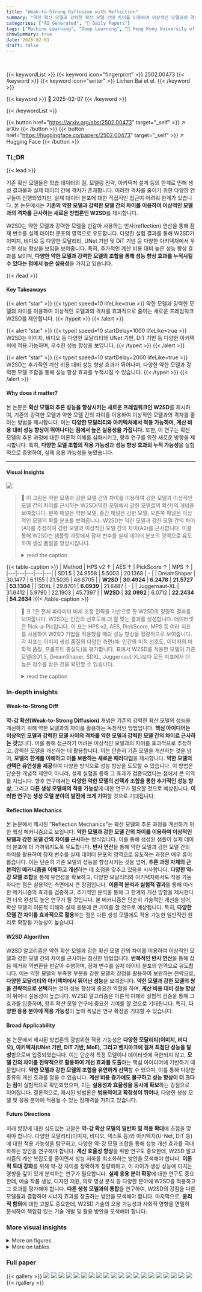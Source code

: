 ```yaml
---
title: "Weak-to-Strong Diffusion with Reflection"
summary: "약한 확산 모델과 강력한 확산 모델 간의 차이를 이용하여 이상적인 모델과의 격차를 줄이는 새로운 프레임워크, W2SD 제시!"
categories: ["AI Generated", "🤗 Daily Papers"]
tags: ["Machine Learning", "Deep Learning", "🏢 Hong Kong University of Science and Technology",]
showSummary: true
date: 2025-02-01
draft: false
---
```


<br>

{{< keywordList >}}
{{< keyword icon="fingerprint" >}} 2502.00473 {{< /keyword >}}
{{< keyword icon="writer" >}} Lichen Bai et el. {{< /keyword >}}
 
{{< keyword >}} 🤗 2025-02-07 {{< /keyword >}}
 
{{< /keywordList >}}

{{< button href="https://arxiv.org/abs/2502.00473" target="_self" >}}
↗ arXiv
{{< /button >}}
{{< button href="https://huggingface.co/papers/2502.00473" target="_self" >}}
↗ Hugging Face
{{< /button >}}




### TL;DR


{{< lead >}}

기존 확산 모델들은 학습 데이터의 질, 모델링 전략, 아키텍처 설계 등의 한계로 인해 생성 결과물과 실제 데이터 간에 격차가 존재합니다. 이러한 격차를 줄이기 위한 다양한 연구들이 진행되었지만, 실제 데이터 분포에 대한 직접적인 접근이 어려워 한계가 있습니다. 본 논문에서는 **기존의 약한 모델과 강력한 모델 간의 차이를 이용하여 이상적인 모델과의 격차를 근사하는 새로운 방법론인 W2SD**를 제시합니다.

W2SD는 약한 모델과 강력한 모델을 번갈아 사용하는 반사(reflection) 연산을 통해 잠재 변수를 실제 데이터 분포의 영역으로 유도합니다. 다양한 실험 결과를 통해 W2SD가 이미지, 비디오 등 다양한 모달리티, UNet 기반 및 DiT 기반 등 다양한 아키텍처에서 우수한 성능 향상을 보임을 보여줍니다. 특히, 추가적인 계산 비용 대비 높은 성능 향상 효과를 보이며, **다양한 약한 모델과 강력한 모델의 조합을 통해 성능 향상 효과를 누적시킬 수 있다는 점에서 높은 실용성**을 가지고 있습니다.

{{< /lead >}}


#### Key Takeaways

{{< alert "star" >}}
{{< typeit speed=10 lifeLike=true >}} 약한 모델과 강력한 모델의 차이를 이용하여 이상적인 모델과의 격차를 효과적으로 줄이는 새로운 프레임워크 W2SD를 제안합니다. {{< /typeit >}}
{{< /alert >}}

{{< alert "star" >}}
{{< typeit speed=10 startDelay=1000 lifeLike=true >}} W2SD는 이미지, 비디오 등 다양한 모달리티와 UNet 기반, DiT 기반 등 다양한 아키텍처에 적용 가능하며, 우수한 성능 향상을 보입니다. {{< /typeit >}}
{{< /alert >}}

{{< alert "star" >}}
{{< typeit speed=10 startDelay=2000 lifeLike=true >}} W2SD는 추가적인 계산 비용 대비 성능 향상 효과가 뛰어나며, 다양한 약한 모델과 강력한 모델 조합을 통해 성능 향상 효과를 누적시킬 수 있습니다. {{< /typeit >}}
{{< /alert >}}

#### Why does it matter?
본 논문은 **확산 모델의 추론 성능을 향상시키는 새로운 프레임워크인 W2SD**를 제시하여, 기존의 강력한 모델과 약한 모델 간의 차이를 이용하여 이상적인 모델과의 격차를 줄이는 방법을 제시합니다. 이는 **다양한 모달리티와 아키텍처에서 적용 가능하며, 계산 비용 대비 성능 향상이 뛰어나다는 점에서 높은 실용성을 가집니다.** 또한, 이 연구는 확산 모델의 추론 과정에 대한 이론적 이해를 심화시키고, 향후 연구를 위한 새로운 방향을 제시합니다.  특히, **다양한 모델 조합의 적용 가능성**과 **성능 향상 효과의 누적 가능성**을 실험적으로 증명하여, 실제 응용 가능성을 높였습니다.

------
#### Visual Insights



![](https://arxiv.org/html/2502.00473/x1.png)

> 🔼 이 그림은 약한 모델과 강한 모델 간의 차이를 이용하여 강한 모델과 이상적인 모델 간의 차이를 근사하는 W2SD(약한 모델에서 강한 모델로의 확산)의 개념을 보여줍니다. 왼쪽 패널은 약한 모델, 중간 패널은 강한 모델, 오른쪽 패널은 이상적인 모델의 확률 분포를 보여줍니다. W2SD는 약한 모델과 강한 모델 간의 차이(A1)를 추정하여 강한 모델과 이상적인 모델 간의 차이(A2)를 근사합니다. 이를 통해 W2SD는 샘플링 과정에서 잠재 변수를 실제 데이터 분포의 영역으로 유도하여 생성 품질을 향상시킵니다.
> <details>
> <summary>read the caption</summary>
> Figure 1: W2SD leverages the gap between weak and strong models to approximate the gap between strong and ideal models.
> </details>





{{< table-caption >}}
| Method | HPS v2 ↑ | AES ↑ | PickScore ↑ | MPS ↑ |
|---|---|---|---|---|
| SD1.5 | 24.9558 | 5.5003 | 20.1368 | - |
| DreamShaper | 30.1477 | 6.1155 | 21.5035 | 46.8705 |
| **W2SD** | **30.4924** | **6.2478** | **21.5727** | **53.1304** |
| SDXL | 29.8701 | **6.0939** | 21.6487 | - |
| Juggernaut-XL | 31.6412 | 5.9790 | 22.1903 | 45.7397 |
| **W2SD** | **32.0992** | 6.0712 | **22.2434** | **54.2634** |{{< /table-caption >}}

> 🔼 표 1은 전체 파라미터 미세 조정 전략을 기반으로 한 W2SD의 정량적 결과를 보여줍니다. W2SD는 인간의 선호도에 더 잘 맞는 결과를 생성합니다. 데이터셋은 Pick-a-Pic입니다.  이 표는 HPS v2, AES, PickScore, MPS 등 여러 지표를 사용하여 W2SD 기법을 적용했을 때의 성능 향상을 정량적으로 보여줍니다. 각 지표는 이미지 생성 품질의 다양한 측면(예: 인간의 미적 선호도, 이미지의 미학적 품질, 프롬프트 충실도)을 평가합니다.  표에서 W2SD를 적용한 모델이 기준 모델(SD1.5, DreamShaper, SDXL, Juggernaut-XL)보다 모든 지표에서 더 높은 점수를 받은 것을 확인할 수 있습니다.
> <details>
> <summary>read the caption</summary>
> Table 1: Quantitative results of W2SD based on a full parameter fine-tuning strategy. Our method generates results better aligned with human preferences. Datasets: Pick-a-Pic.
> </details>





### In-depth insights


#### Weak-to-Strong Diff
**약-강 확산(Weak-to-Strong Diffusion)** 개념은 기존의 강력한 확산 모델의 성능을 개선하기 위해 약한 모델과의 차이를 활용하는 독창적인 방법입니다.  **핵심 아이디어는 이상적인 모델과 강력한 모델 사이의 격차를 약한 모델과 강력한 모델 간의 차이로 근사하는 것**입니다. 이를 통해 접근하기 어려운 이상적인 모델과의 차이를 효과적으로 추정하고, 강력한 모델을 개선하는 데 활용합니다.  이는 단순히 기존 모델을 개선하는 것을 넘어, **모델의 한계를 이해하고 이를 보완하는 새로운 패러다임**을 제시합니다.  **약한 모델의 선택은 유연성을 제공**하여 다양한 방식으로 성능 향상을 도모할 수 있습니다. 이 방법은 단순한 개념적 제안이 아니라, 실제 실험을 통해 그 효과가 검증되었다는 점에서 큰 의의를 지닙니다.  향후 연구에서는 **다양한 약한 모델의 선택과 조합을 통한 추가적인 성능 향상**, 그리고 **다른 생성 모델에의 적용 가능성**에 대한 연구가 필요할 것으로 예상됩니다.  **이러한 연구는 생성 모델 분야의 발전에 크게 기여**할 것으로 기대됩니다.

#### Reflection Mechanics
본 논문에서 제시된 "Reflection Mechanics"는 확산 모델의 추론 과정을 개선하기 위한 핵심 메커니즘으로 보입니다. **약한 모델과 강한 모델 간의 차이를 이용하여 이상적인 모델과 강한 모델 간의 차이를 근사**하는 방식입니다. 이를 통해 생성된 샘플이 실제 데이터 분포에 더 가까워지도록 유도합니다.  **반사 연산**을 통해 약한 모델과 강한 모델 간의 차이를 활용하여 잠재 변수를 실제 데이터 분포의 영역으로 유도하는 과정은 매우 흥미롭습니다.  이는 단순히 기존 모델의 성능을 향상시키는 것을 넘어, **추론 과정 자체의 근본적인 메커니즘을 이해하고 개선**하는 데 초점을 맞추고 있음을 시사합니다.  **다양한 약-강 모델 조합**을 통해 유연성을 확보하고, 다양한 모달리티와 아키텍처에서도 적용 가능하다는 점은 실용적인 측면에서 큰 장점입니다.  **이론적 분석과 실험적 결과**를 통해 이러한 메커니즘의 효과를 검증하고, 추가적인 분석을 통해 그 한계와 개선 방향을 제시한다면 더욱 완성도 높은 연구가 될 것입니다.  본 메커니즘은 단순히 기술적인 개선을 넘어, 확산 모델의 이론적 이해와 실제 응용에 큰 기여를 할 것으로 예상됩니다. 특히, **다양한 모델 간 차이를 효과적으로 활용**하는 점은 다른 생성 모델에도 적용 가능한 일반적인 원리로 확장될 가능성이 높습니다.

#### W2SD Algorithm
W2SD 알고리즘은 약한 확산 모델과 강한 확산 모델 간의 차이를 이용하여 이상적인 모델과 강한 모델 간의 차이를 근사하는 참신한 방법입니다. **반복적인 반사 연산**을 통해 잡음 제거와 역변환을 번갈아 수행하며, 잠재 변수를 실제 데이터 분포의 영역으로 유도합니다. 이는 약한 모델의 부족한 부분을 강한 모델의 장점을 활용하여 보완하는 전략으로, **다양한 모달리티와 아키텍처에서 뛰어난 성능**을 보여줍니다.  **약한 모델과 강한 모델의 쌍을 전략적으로 선택**하는 것이 성능 향상에 중요한 역할을 하며,  **계산 비용 대비 성능 향상**이 뛰어나 실용성이 높습니다.  W2SD 알고리즘은 이론적 이해와 실험적 검증을 통해 그 효과를 입증하며, 향후 확산 모델 연구에 중요한 기여를 할 것으로 기대됩니다. 특히, **다양한 응용 분야에 적용 가능성**이 높아 폭넓은 연구 확장을 기대할 수 있습니다.

#### Broad Applicability
본 논문에서 제시된 방법론의 광범위한 적용 가능성은 **다양한 모달리티(이미지, 비디오), 아키텍처(UNet 기반, DiT 기반, MoE), 그리고 벤치마크에 걸쳐 최첨단 성능을 달성**함으로써 입증되었습니다.  이는 단순히 특정 모델이나 데이터셋에 국한되지 않고, **모델 간의 차이를 전략적으로 활용하여 개선 효과를 도출**하는 핵심 아이디어에 기반하기 때문입니다.  **약한 모델과 강한 모델의 조합을 유연하게 선택**할 수 있으며, 이를 통해 다양한 종류의 개선 효과를 얻을 수 있습니다.  **계산 비용 증가에도 불구하고 성능 향상이 더 크다는 점**이 실험적으로 확인되었으며, 이는 **실용성과 효율성을 동시에 확보**하는 강점으로 이어집니다.  결론적으로, 제시된 방법론은 **범용적이고 확장성이 뛰어나**, 다양한 생성 모델 및 응용 분야에 적용될 수 있는 잠재력을 가지고 있습니다.

#### Future Directions
미래 방향에 대한 심도있는 고찰은 **약-강 확산 모델의 일반화 및 적용 확대**에 초점을 맞춰야 합니다.  다양한 모달리티(이미지, 비디오, 텍스트 등)와 아키텍처(U-Net, DiT 등)에 대한 적용 가능성을 탐구하고, 다양한 약-강 모델 조합을 통해 성능 개선 효과를 극대화하는 방안을 연구해야 합니다.  **계산 효율성 향상**을 위한 연구도 중요한데,  W2SD 알고리즘의 계산 복잡도를 줄이면서 성능 저하를 최소화하는 방안을 모색해야 합니다.  **이론적 토대 강화**를 위해 약-강 차이를 정확하게 정량화하고,  이 차이가 생성 성능에 미치는 영향을 깊이 있게 분석하는 연구가 필요합니다.  **실제 응용 분야 확장**에 대한 연구도 중요한데,  예술 작품 생성, 디자인 지원, 의료 영상 분석 등 다양한 분야에 W2SD를 적용하고 그 효과를 평가해야 합니다.  **다른 생성 모델과의 통합**을 연구하여,  W2SD의 강점을 다른 모델들과 결합하여 시너지 효과를 창출하는 방안을 모색해야 합니다. 마지막으로,  **윤리적 함의**에 대한 고찰도 중요한데,  W2SD 기술의 오용 가능성과 사회적 영향을 면밀히 분석하여 책임감 있는 기술 개발 및 활용 방안을 모색해야 합니다.


### More visual insights

<details>
<summary>More on figures
</summary>


![](https://arxiv.org/html/2502.00473/x2.png)

> 🔼 그림 2는 W2SD 기법의 효과를 다양한 측면에서 보여주는 정성적 결과들을 보여줍니다. 텍스트 렌더링, 개체 위치, 색상, 개체 수 세기, 개체의 공동 출현 등 여러 측면에서 기존 방법보다 향상된 결과를 보여줍니다. 부록 C.2에는 더 많은 사례가 제시되어 있습니다.
> <details>
> <summary>read the caption</summary>
> Figure 2: The qualitative results of W2SD demonstrate the effectiveness of our method in various aspects, such as text rendering, position, color, counting, and object co-occurrence. We present more cases in Appendix C.2.
> </details>



![](https://arxiv.org/html/2502.00473/x3.png)

> 🔼 그림 3은 W2SD의 효과를 시각적으로 보여줍니다. 약한 모델과 강한 모델 사이의 차이(Δ1(t))가 강한 모델과 이상적인 모델 사이의 차이(Δ2(t))와 거의 같을 때(즉, Δ2(t) - Δ1(t)가 작을 때), W2SD의 반사 연산을 통해 수정된 잠재 변수 (~xt)가 이상적인 잠재 변수 (xgt t)에 수렴함을 보여줍니다.  즉, 약한 모델과 강한 모델 간의 차이를 이용하여 강한 모델을 이상적인 모델에 가깝게 만들 수 있음을 시각적으로 나타냅니다.  이를 통해 W2SD가 실제 데이터 분포에 가까운 영역으로 샘플링 경로를 유도하는 것을 보여줍니다.
> <details>
> <summary>read the caption</summary>
> Figure 3: Visualizing the effectiveness of W2SD. When the weak-to-strong difference closely approximates the strong-to-ideal difference (e.g., Δ2⁢(t)−Δ1⁢(t)subscriptΔ2𝑡subscriptΔ1𝑡\Delta_{2}(t)-\Delta_{1}(t)roman_Δ start_POSTSUBSCRIPT 2 end_POSTSUBSCRIPT ( italic_t ) - roman_Δ start_POSTSUBSCRIPT 1 end_POSTSUBSCRIPT ( italic_t ) is small), the refined latent variable x~tsubscript~𝑥𝑡\tilde{x}_{t}over~ start_ARG italic_x end_ARG start_POSTSUBSCRIPT italic_t end_POSTSUBSCRIPT converges to the ideal latent variable xtgtsuperscriptsubscript𝑥𝑡gtx_{t}^{\mathrm{gt}}italic_x start_POSTSUBSCRIPT italic_t end_POSTSUBSCRIPT start_POSTSUPERSCRIPT roman_gt end_POSTSUPERSCRIPT.
> </details>



![](https://arxiv.org/html/2502.00473/x4.png)

> 🔼 그림 4는 1차원 가우스 분포를 따르는 데이터셋에 대한 세 가지 다른 방법(약한 모델, 강한 모델, W2SD)의 잡음 제거 과정을 보여줍니다.  데이터셋에 왼쪽 피크 데이터가 부족하여 푸른색으로 표시된 약한 모델은 오른쪽 피크 데이터만 생성하는 반면, 빨간색으로 표시된 강한 모델은 두 피크 사이의 데이터를 생성합니다. W2SD는 반사 연산자 ℳinvw(ℳs(⋅))을 활용하여 두 피크의 데이터 분포를 균형 있게 생성함으로써 데이터 분포의 균형을 맞춥니다.  이를 통해 W2SD가 약한 모델과 강한 모델의 차이를 이용하여 이상적인 모델에 가까운 결과를 생성하는 것을 보여줍니다.
> <details>
> <summary>read the caption</summary>
> Figure 4: Denoising trajectories across different settings (1-D Gauss). The weak model (blue) generates only right-peak data due to missing left-peak training samples, while the strong model (red) produces data between both peaks. W2SD balances the distribution by leveraging the reflective operator ℳinvw⁢(ℳs⁢(⋅))superscriptsubscriptℳinvwsuperscriptℳs⋅\mathcal{M}_{\mathrm{inv}}^{\mathrm{w}}(\mathcal{M}^{\mathrm{s}}(\cdot))caligraphic_M start_POSTSUBSCRIPT roman_inv end_POSTSUBSCRIPT start_POSTSUPERSCRIPT roman_w end_POSTSUPERSCRIPT ( caligraphic_M start_POSTSUPERSCRIPT roman_s end_POSTSUPERSCRIPT ( ⋅ ) ).
> </details>



![](https://arxiv.org/html/2502.00473/x6.png)

> 🔼 그림 5는 2차원 가우시안 혼합 분포를 사용하여 서로 다른 설정에서의 확률 밀도 함수 등고선과 잡음 제거 과정을 시각적으로 보여줍니다. W2SD는 약한 모델과 강한 모델의 차이를 이용하여 학습된 분포를 실제 데이터 분포에 더 가깝게 만듭니다.  즉, 약한 모델은 가우시안 혼합 분포의 일부 영역만 잘 생성하고, 강한 모델은 전체 영역을 어느 정도 생성하지만 실제 분포와는 차이가 있는데, W2SD를 통해 약한 모델과 강한 모델의 차이를 이용하여 강한 모델의 생성 결과를 실제 분포에 더 근접하게 개선하는 것을 보여줍니다.  이를 통해 W2SD가 학습된 분포를 실제 데이터 분포와 더 잘 정렬시키는 효과적인 방법임을 시각적으로 보여줍니다.
> <details>
> <summary>read the caption</summary>
> Figure 5: Probability contour plot and denoising trajectories across different settings (2-D Gauss). W2SD balances the learned distribution, bringing it closer to the real data distribution
> </details>



![](https://arxiv.org/html/2502.00473/x7.png)

> 🔼 그림 6은 CIFAR-10 데이터셋의 차이를 기반으로 W2SD의 정성적 결과를 보여줍니다.  기존의 강력한 모델은 자동차 이미지를 생성하는 확률이 낮고, 약한 모델은 말 이미지 생성에 치우쳐져 불균형적인 분포를 보입니다. W2SD는 약한 모델과 강력한 모델 간의 차이를 이용하여, 강력한 모델의 생성 분포를 실제 데이터 분포에 더 가깝게 만듭니다.  즉, 자동차 이미지 생성 확률을 높이고 전체적인 생성 분포의 균형을 개선하는 효과를 보입니다. 이는 W2SD가 데이터셋의 불균형 문제를 완화하고 더욱 다양하고 균형 잡힌 이미지 생성을 가능하게 함을 시사합니다.
> <details>
> <summary>read the caption</summary>
> Figure 6: Qualitative results of W2SD based on dataset differences (CIFAR-10). Our method enhances the probability of generating “cars” and promote a more balanced generation distribution.
> </details>



![](https://arxiv.org/html/2502.00473/x8.png)

> 🔼 그림 7은 생성된 이미지(32x32x3)에 해당하는 CLIP 특징을 2차원 공간에 투영한 것입니다. W2SD는 '자동차'와 '말'의 표현을 효과적으로 분리합니다. (a) 강력한 모델(ℳ<sup>s</sup>)은 자동차를 생성하는 능력이 뛰어납니다. (b) 약한 모델(ℳ<sup>w</sup>)은 자동차를 거의 생성하지 못합니다. (c) W2SD는 생성 분포의 균형을 맞춰 자동차 생성 가능성을 높입니다. (d) S2WD(즉, ℳ<sup>s</sup><sub>inv</sub>(ℳ<sup>w</sup>(⋅)))는 데이터 생성의 불균형을 악화시킵니다. 이 그림은 W2SD가 약한 모델과 강력한 모델 간의 차이를 활용하여 이상적인 모델에 가까워지는 과정을 보여줍니다.
> <details>
> <summary>read the caption</summary>
> Figure 7: The CLIP feature corresponding to the generated image (32×\times×32×\times×3) is projected into a 2D space. W2SD effectively disentangles the representations of “car” and “horse” in the 2D space. (a) ℳssuperscriptℳs\mathcal{M}^{\mathrm{s}}caligraphic_M start_POSTSUPERSCRIPT roman_s end_POSTSUPERSCRIPT demonstrates the ability to generate cars; (b) ℳwsuperscriptℳw\mathcal{M}^{\mathrm{w}}caligraphic_M start_POSTSUPERSCRIPT roman_w end_POSTSUPERSCRIPT can hardly generate cars; (c) W2SD balances the generation distribution, increasing the likelihood of generating cars; (d) S2WD (i.e., ℳi⁢n⁢vs⁢(ℳw⁢(⋅))superscriptsubscriptℳ𝑖𝑛𝑣𝑠superscriptℳ𝑤⋅\mathcal{M}_{inv}^{s}(\mathcal{M}^{w}(\cdot))caligraphic_M start_POSTSUBSCRIPT italic_i italic_n italic_v end_POSTSUBSCRIPT start_POSTSUPERSCRIPT italic_s end_POSTSUPERSCRIPT ( caligraphic_M start_POSTSUPERSCRIPT italic_w end_POSTSUPERSCRIPT ( ⋅ ) )) exacerbates the imbalance in data generation.
> </details>



![](https://arxiv.org/html/2502.00473/x9.png)

> 🔼 그림 8은 가중치 차이에 기반한 W2SD의 정성적 비교 결과를 보여줍니다. 왼쪽은 약한 모델, 가운데는 강한 모델, 오른쪽은 W2SD 결과입니다. W2SD는 고해상도 LoRA와 표준 모델 등 선택된 강한 모델과 약한 모델 간의 차이를 활용하여 스타일, 캐릭터, 의복 등 다양한 측면에서 개선된 결과를 제공합니다. 자세한 내용은 C.2절을 참조하세요.
> <details>
> <summary>read the caption</summary>
> Figure 8: Qualitative comparisons with weak model (left), strong model (middle) and W2SD based on weight difference (right). Our method utilizes the differences between chosen strong and weak models (e.g., high-detail LoRA vs. standard model) to deliver improvements in various dimensions, including style, character, clothing, and beyond. We provide more qualitative results in Section C.2.
> </details>



![](https://arxiv.org/html/2502.00473/x10.png)

> 🔼 그림 9는 MoE(Mixture of Experts) 메커니즘 기반 W2SD의 정량적 결과를 보여줍니다.  첫 번째 줄은 DiT-MoE-S 모델의 결과를, 두 번째 줄은 W2SD를 적용한 결과를 나타냅니다.  W2SD는 활성화 매개변수가 71M에 불과한 작은 모델에서도 성능을 크게 향상시키는 것을 보여줍니다.  즉, 기존 DiT-MoE-S 모델의 결과보다 W2SD를 적용한 결과가 훨씬 더 좋은 성능을 보임을 의미합니다. 이는 W2SD가 효과적으로 diffusion model의 추론 성능을 개선함을 시사합니다.
> <details>
> <summary>read the caption</summary>
> Figure 9: Quantitative Results of W2SD Based on the MoE Mechanism. The first row shows the results for DiT-MoE-S, while the second row presents W2SD. W2SD achieves significant improvements, even with small models featuring 71M activated parameters.
> </details>



![](https://arxiv.org/html/2502.00473/x11.png)

> 🔼 그림 10은 파이프라인의 차이를 기반으로 W2SD의 정성적 결과를 보여줍니다. ControlNet을 강력한 모델(ℳs), DDIM을 약한 모델(ℳw)로 설정했습니다. W2SD는 참조 이미지와의 정렬을 향상시킵니다.  즉, W2SD가 ControlNet과 같은 고급 추론 파이프라인을 사용할 때,  기존의 DDIM 방법보다 참조 이미지와 더욱 일치하는 결과를 생성함을 보여줍니다. 이는 W2SD가 다양한 모델과 파이프라인에 적용될 수 있는 유연성과 일반화 능력을 시사합니다.
> <details>
> <summary>read the caption</summary>
> Figure 10: Qualitative results of W2SD based on pipeline difference. We set ControlNet as ℳssuperscriptℳs\mathcal{M}^{\mathrm{s}}caligraphic_M start_POSTSUPERSCRIPT roman_s end_POSTSUPERSCRIPT, DDIM as ℳwsuperscriptℳw\mathcal{M}^{\mathrm{w}}caligraphic_M start_POSTSUPERSCRIPT roman_w end_POSTSUPERSCRIPT. W2SD improves alignment with reference images.
> </details>



![](https://arxiv.org/html/2502.00473/x12.png)

> 🔼 그림 11은 W2SD의 성능 향상에 미치는 약한 모델과 강한 모델 간의 차이 정도를 보여줍니다. 가로축은 약한 모델과 강한 모델 간의 차이 정도를 나타내고, 세로축은 Pick-a-Pic 데이터셋에서 평균 HPS v2 점수를 나타냅니다. 강한 모델이 약한 모델보다 성능이 낮을 경우, W2SD는 오히려 성능 저하를 야기합니다.  즉, 강한 모델과 약한 모델의 성능 차이가 클수록 W2SD의 성능 향상 효과가 크다는 것을 시각적으로 보여줍니다.  이러한 결과는 W2SD의 효과적인 적용을 위해서는 적절한 강약 모델의 선택이 중요함을 강조합니다.
> <details>
> <summary>read the caption</summary>
> Figure 11: The magnitude of weak-to-strong difference is a key factor impacting the effects of improvements. The horizontal axis shows the magnitude of the weak-to-strong difference, while the vertical axis shows the average HPS v2 on the Pick-a-Pic. When ℳssuperscriptℳs\mathcal{M}^{\mathrm{s}}caligraphic_M start_POSTSUPERSCRIPT roman_s end_POSTSUPERSCRIPT is weaker than ℳwsuperscriptℳw\mathcal{M}^{\mathrm{w}}caligraphic_M start_POSTSUPERSCRIPT roman_w end_POSTSUPERSCRIPT, W2SD results in negative gains.
> </details>



![](https://arxiv.org/html/2502.00473/x13.png)

> 🔼 그림 12는 약한 모델과 강한 모델 간의 차이(weak-to-strong difference)가 W2SD 알고리즘의 성능에 미치는 영향을 보여줍니다.  약한 모델과 강한 모델 간의 차이가 0보다 클 때, 즉 강한 모델이 약한 모델보다 성능이 우수할 때 W2SD는 성능 향상(positive gains)을 가져옵니다. 이는 W2SD가 약한 모델과 강한 모델 간의 차이를 이용하여 생성 과정을 개선하기 때문입니다. 반대로, 약한 모델과 강한 모델 간의 차이가 0일 때는 W2SD가 표준 샘플링(standard sampling)과 동일하게 작동하며, 차이가 0보다 작을 때는 성능 저하(negative gains)가 발생하여 이미지 품질이 저하됩니다. 이는 W2SD 알고리즘이 강한 모델을 향상시키는 방향으로 작동하기 때문입니다.  즉, W2SD는 약한 모델과 강한 모델 간의 차이를 효과적으로 이용하여 생성 결과를 개선하지만,  이 차이가 부적절할 경우 오히려 성능이 저하될 수 있음을 보여줍니다.
> <details>
> <summary>read the caption</summary>
> Figure 12: When the weak-to-strong difference is greater than 0, W2SD yields positive gains. When it equals 0, the process degenerates into standard sampling. When it is less than 0, negative gains occurs, resulting in poor image quality.
> </details>



![](https://arxiv.org/html/2502.00473/x14.png)

> 🔼 그림 13은 W2SD가 표준 샘플링과 동일한 시간 비용으로 더 나은 성능을 보여준다는 것을 보여줍니다. 가로축은 이미지당 평균 생성 시간을 나타내고, 세로축은 Pick-a-Pic 데이터셋에서 HPS v2 점수를 나타냅니다. 이 그래프는 W2SD가 단순히 계산 비용이 더 많이 드는 것이 아니라, 동일한 시간 내에 더 좋은 결과를 생성함으로써 효율성을 증명한다는 것을 시각적으로 보여줍니다.
> <details>
> <summary>read the caption</summary>
> Figure 13: W2SD outperforms standard sampling with identical time costs. The horizontal axis denotes the average generation time per image, the vertical axis represents the HPS v2 on Pick-a-Pic.
> </details>



![](https://arxiv.org/html/2502.00473/x15.png)

> 🔼 표 8은 전체 파라미터 미세 조정 전략을 기반으로 한 W2SD의 정량적 결과를 보여줍니다. W2SD는 인간의 선호도와 더 잘 맞는 결과를 생성합니다.  이 표는 Drawbench 데이터셋을 사용한 실험 결과를 나타냅니다.  구체적으로는, 다양한 지표(HPS v2, AES, PickScore, MPS)를 통해 W2SD가 기존 방법들에 비해 인간의 미적 선호도에 더 부합하는 이미지를 생성했음을 보여줍니다. 각 지표는 이미지의 미적 품질, 세부 묘사, 일관성, 주제 일관성 등을 종합적으로 평가합니다.
> <details>
> <summary>read the caption</summary>
> Table 8: Quantitative results of W2SD based on a full parameter fine-tuning strategy. Our method generates results better aligned with human preferences. Datasets: Drawbench.
> </details>



![](https://arxiv.org/html/2502.00473/x16.png)

> 🔼 표 9는 안내 차이에 따른 W2SD의 정량적 결과를 보여줍니다. 사용된 모델은 SDXL이며, 데이터셋은 DrawBench입니다. 이 표는 다양한 평가 지표(예: HPS v2, AES, PickScore, MPS)에서 기본 SDXL 모델과 비교하여 W2SD의 성능 향상을 보여줍니다.  HPS v2는 인간의 선호도를, AES는 미적 품질을, PickScore는 이미지 품질을 종합적으로 평가하는 지표입니다. MPS는 여러 가지 측면(미적 품질, 의미 일치도, 디테일 충실도, 전반적 평가)을 고려하여 생성된 이미지의 품질을 평가하는 지표입니다.  각 지표의 수치는 W2SD를 적용했을 때 얼마나 향상되었는지를 보여주는 정량적인 증거를 제공합니다.
> <details>
> <summary>read the caption</summary>
> Table 9: Quantitative results of W2SD based on guidance difference. Model: SDXL. Datasets: DrawBench.
> </details>



![](https://arxiv.org/html/2502.00473/x17.png)

> 🔼 표 10은 사람의 선호도를 기반으로 미세 조정된 LoRA 모델을 사용한 W2SD의 정량적 결과를 보여줍니다.  이 표는 W2SD가 사람의 미적 기준과 더 잘 맞는 결과를 생성한다는 것을 보여주는 여러 지표(HPS v2, AES, PickScore, MPS)에 대한 결과를 제시합니다. Pick-a-Pic 데이터셋을 사용하여 실험을 진행했습니다.  각 지표는 개선된 성능을 보여주며, W2SD 기법이 이미지 생성 품질 향상에 효과적임을 시사합니다.
> <details>
> <summary>read the caption</summary>
> Table 10: Quantitative results of W2SD based on human preference LoRA model. Our method generates results better aligned with human preferences. Datasets: Pick-a-Pic.
> </details>



![](https://arxiv.org/html/2502.00473/x18.png)

> 🔼 표 11은 사람의 선호도를 기반으로 미세 조정된 LoRA 모델을 사용하여 W2SD의 정량적 결과를 보여줍니다.  이 표는 DrawBench 데이터셋을 사용하여 W2SD가 생성된 이미지의 품질을 향상시키고 사람의 미적 기준에 더 부합하는 결과를 생성하는지 평가한 결과를 보여줍니다.  구체적으로, W2SD는 다양한 지표(HPS v2, AES, PickScore, MPS)에서 기준 모델보다 성능이 향상되었음을 보여줍니다. 이는 W2SD 방법론이 다양한 이미지 생성 작업에서 사람의 선호도를 향상시키는 데 효과적임을 시사합니다.  각 지표는 이미지의 미적 품질, 의미 일관성, 세부 묘사 등 다양한 측면을 평가합니다.
> <details>
> <summary>read the caption</summary>
> Table 11: Quantitative results of W2SD based on human preference LoRA model. Our method generates results better aligned with human preferences. Datasets: DrawBench.
> </details>



![](https://arxiv.org/html/2502.00473/x19.png)

> 🔼 그림 14는 가중치 차이를 기반으로 한 W2SD의 정성적 결과를 보여줍니다. 여기서 xlMoreArtFullV1을 강력한 모델로, SDXL을 약한 모델로 선택했습니다. W2SD는 사람의 선호도 성능을 효과적으로 향상시킬 수 있음을 보여줍니다. 각 열은 약한 모델, 강력한 모델 및 W2SD의 결과를 보여줍니다.  각 행은 다양한 프롬프트를 나타내며, W2SD가 세부 사항을 더 잘 캡처하고, 더욱 사실적인 결과를 생성하는 것을 보여줍니다. 이를 통해 W2SD가  세부 사항과 정확성 측면에서 약한 모델보다 우수한 성능을 제공한다는 것을 알 수 있습니다.
> <details>
> <summary>read the caption</summary>
> Figure 14: Qualitative results of W2SD based on weight differences (human preference). Here we select xlMoreArtFullV1 as the strong model and SDXL as the weak model. W2SD can effectively enhance the performance of human preference.
> </details>



</details>




<details>
<summary>More on tables
</summary>


{{< table-caption >}}
| Method | DINO ↑ | CLIP-I ↑ | CLIP-T ↑ |
|---|---|---|---|
| SD1.5 | 27.47 | 52.08 | 20.14 |
| Personalized LoRA | 48.03 | 64.37 | 25.99 |
| **W2SD** | **51.58** | **68.04** | **27.66** |{{< /table-caption >}}
> 🔼 표 2는 개인화된 LoRA 모델을 기반으로 W2SD의 정량적 결과를 보여줍니다. 여기서, 약한 모델 ℳ𝑤(SD1.5)와 강한 모델 ℳ𝑠(SD1.5 + LoRA) 간의 가중치 차이는 생성된 결과를 더욱 개인화된 방향으로 편향시킵니다.  즉, SD1.5 모델에 LoRA를 추가하여 특정 스타일이나 특징을 강화한 모델을 강한 모델로 사용하고, 기본 SD1.5 모델을 약한 모델로 사용하여 두 모델 간의 차이를 이용해 생성 결과의 개인화 수준을 높였음을 보여줍니다. 표에는 다양한 평가 지표에 따른 성능 향상이 제시되어 있습니다.
> <details>
> <summary>read the caption</summary>
> Table 2: Quantitative results of W2SD based on personalized LoRA model. Here, the weight difference between ℳwsuperscriptℳ𝑤\mathcal{M}^{w}caligraphic_M start_POSTSUPERSCRIPT italic_w end_POSTSUPERSCRIPT (SD1.5) and ℳssuperscriptℳ𝑠\mathcal{M}^{s}caligraphic_M start_POSTSUPERSCRIPT italic_s end_POSTSUPERSCRIPT (SD1.5 +LoRA) biases the generated results towards a more personalized direction.
> </details>

{{< table-caption >}}
| Method | IS ↑ | FiD ↓ | AES ↑ | HPS v2 ↑ |
|---|---|---|---|---|
| DiT-MoE-S | 45.4437 | 15.1032 | 4.4755 | 20.0486 |
| **W2SD** | **55.5341** | **9.1001** | **4.5053** | **22.3225** |{{< /table-caption >}}
> 🔼 이 표는 W2SD 기법을 Mixture of Experts (MoE) 메커니즘에 적용했을 때의 정량적 결과를 보여줍니다.  ImageNet 50K 데이터셋을 사용하여, Inception Score (IS), Fréchet Inception Distance (FID),  Average Embedding Similarity (AES),  Human Preference Score version 2 (HPS v2) 지표를 통해 W2SD의 성능을 평가합니다.  표에는 W2SD를 적용한 모델과 적용하지 않은 모델의 결과가 비교되어 있으며, 각 지표에 따른 성능 향상 정도를 확인할 수 있습니다.  MoE 메커니즘을 활용하여 약한 모델과 강한 모델을 조합하여 W2SD가 성능 개선에 효과적임을 보여주는 실험 결과입니다.
> <details>
> <summary>read the caption</summary>
> Table 3: Quantitative results of W2SD based on MoE Mechanism. Datasets: ImageNet 50K.
> </details>

{{< table-caption >}}
| Method | HPS v2 ↑ | AES ↑ | PickScore ↑ | MPS ↑ |
|---|---|---|---|---|
| SD1.5 | 24.9558 | 5.5003 | 20.1368 | 42.1101 |
| **W2SD** | **25.5069** | **5.5073** | **20.2443** | **57.8903** |
| SDXL | 29.8701 | 6.0939 | 21.6487 | 43.9425 |
| **W2SD** | **31.2020** | **6.0970** | **21.7980** | **56.0608** |{{< /table-caption >}}
> 🔼 표 4는 안내 차이를 기반으로 한 W2SD의 정량적 결과를 보여줍니다. 사용된 모델은 SDXL이며, 데이터셋은 Pick-a-Pic입니다. 이 표는 약한 모델과 강한 모델 간의 안내 차이를 활용하여 이미지 생성 품질을 향상시키는 W2SD의 효과를 다양한 지표(HPS v2, AES, PickScore, MPS)를 사용하여 정량적으로 평가한 결과를 보여줍니다. 각 지표는 인간의 선호도, 미적 품질, 프롬프트 충실도 등을 반영합니다.
> <details>
> <summary>read the caption</summary>
> Table 4: Quantitative results of W2SD based on guidance difference. Model: SDXL. Datasets: Pick-a-Pic.
> </details>

{{< table-caption >}}
| Prompt Type | HPS v2 ↑ | AES ↑ | PickScore ↑ | MPS ↑ |
|---|---|---|---|---|
| Raw Prompt | 25.3897 | 5.4454 | 20.7144 | - |
| Refined Prompt | 28.5698 | 5.7714 | 21.6350 | 45.7719 |
| **W2SD** | **29.4023** | **5.8812** | **21.8053** | **54.2275** |{{< /table-caption >}}
> 🔼 표 5는 W2SD의 성능을 평가하기 위해 GenEval 데이터셋을 사용하여 수행된 실험 결과를 보여줍니다.  모델은 SDXL을 사용하였으며,  약한 모델과 강한 모델 간의 의미론적 차이를 이용하여 W2SD 기법을 적용했습니다.  표에는 W2SD를 적용했을 때와 적용하지 않았을 때의 Human Preference Score (HPS v2), Aesthetic Score (AES), PickScore, MPS 등 다양한 지표를 비교하여 W2SD의 효과를 정량적으로 분석한 결과가 제시되어 있습니다.  실험 결과는 약한 모델과 강한 모델 간의 의미론적 차이를 이용하는 것이 생성 품질 향상에 효과적임을 보여줍니다.
> <details>
> <summary>read the caption</summary>
> Table 5: Quantitative results of W2SD based on semantic differences between prompts. Model: SDXL. Datasets: GenEval.
> </details>

{{< table-caption >}}
| Weight Difference | Condition Difference | HPS v2 ↑ | Winning Rate ↑ |
|---|---|---|---| 
| × | × | 31.6412 | - |
| × | ✓ | 32.8217 | 84% |
| ✓ | × | 32.0992 | 76% |
| ✓ | ✓ | **32.9623** | **90%** |{{< /table-caption >}}
> 🔼 표 6은 서로 다른 모델 간의 차이점이 누적되어 개선 효과를 가져올 수 있음을 보여줍니다.  Pick-a-Pic 데이터셋을 사용한 실험 결과를 보여주는 표이며, 가중치 차이(Weight Difference)와 조건 차이(Condition Difference)를 결합하여 얻은 결과를 비교 분석합니다.  가중치 차이만 사용했을 때보다 가중치 차이와 조건 차이를 모두 사용했을 때 HPS v2 지표가 더 높아지는 것을 확인할 수 있습니다.  즉, 모델의 차이점을 다양하게 조합하여 사용하면 성능 향상 효과를 더욱 높일 수 있음을 의미합니다.
> <details>
> <summary>read the caption</summary>
> Table 6: The improvements effects from different model differences can be cumulative. Datasets: Pick-a-Pic.
> </details>

{{< table-caption >}}
| Model Difference | \mathcal{M}^{\mathrm{s}} | \mathcal{M}^{\mathrm{w}} | Results |
|---|---|---|---| 
| Weight Difference | Finetune Mechanism | SDXL/SD1.5 | Tables 1 and 9 |
|  | LoRA Mechanism | SDXL/SD1.5 | Tables 2, 11 and 11 |
|  | Strong Experts (MoE) | Weak experts (MoE) | Table 3 |
| Condition Difference | High CFG | Low CFG | Tables 4 and 9 |
|  | Refined Prompt | Raw Prompt | Table 5 |
| Sampling Pipeline Difference | ControlNet | Standard Pipeline (DDIM) | Figure 10 |
|  | IP-Adapter | Standard Pipeline (DDIM) | Figure 17 |{{< /table-caption >}}
> 🔼 표 7은 모델 간의 차이가 생성 결과 향상에 미치는 영향을 보여줍니다. 가중치 차이, 조건 차이, 샘플링 파이프라인 차이 등 다양한 유형의 모델 차이가 생성 결과에 다른 방향으로 영향을 미친다는 것을 보여줍니다. 각 유형의 모델 차이에 따라 어떤 강점과 약점 모델을 선택해야 하는지, 그리고 어떤 방식으로 사용해야 효과적인지에 대한 정보가 담겨 있습니다.
> <details>
> <summary>read the caption</summary>
> Table 7: Different types of model differences lead to improvements effects in different directions.
> </details>

{{< table-caption >}}
| Method | HPS v2 ↑ | AES ↑ | PickScore ↑ | MPS ↑ |
|---|---|---|---|---|
| SD1.5 | 25.3601 | 5.2023 | 21.0519 | - |
| DreamShaper | 28.7845 | 5.7047 | 21.8522 | 47.8813 |
| **W2SD** | **28.7901** | **5.7847** | **21.9057** | **52.1192** |
| SDXL | 28.5536 | **5.4946** | 22.2464 | - |
| Juggernaut-XL | 28.9085 | 5.3455 | 22.4906 | 47.5648 |
| **W2SD** | **29.3246** | 5.4261 | **22.5803** | **52.4358** |{{< /table-caption >}}
> 🔼 표 12는 AnimateDiff 모델과 VBench 데이터셋을 사용하여 비디오 생성 작업에서 W2SD의 정량적 결과를 보여줍니다.  W2SD는 주제 일관성, 배경 일관성, 동작 부드러움, 역동성, 미적 품질, 이미지 품질 등 여러 측면에서 성능 향상을 보여줍니다.  하지만 일부 측면(예: 동작 부드러움)에서는 SDXL의 고유한 한계로 인해 성능 저하가 발생할 수 있습니다. 이 표는 W2SD의 효과를 객관적으로 평가하는 데 도움이 되는 다양한 지표를 제시합니다.
> <details>
> <summary>read the caption</summary>
> Table 12: Quantitative results of W2SD on the video generation task. Model: AnimateDiff. Datasets: VBench.
> </details>

</details>




### Full paper

{{< gallery >}}
<img src="paper_images/1.png" class="grid-w50 md:grid-w33 xl:grid-w25" />
<img src="paper_images/2.png" class="grid-w50 md:grid-w33 xl:grid-w25" />
<img src="paper_images/3.png" class="grid-w50 md:grid-w33 xl:grid-w25" />
<img src="paper_images/4.png" class="grid-w50 md:grid-w33 xl:grid-w25" />
<img src="paper_images/5.png" class="grid-w50 md:grid-w33 xl:grid-w25" />
<img src="paper_images/6.png" class="grid-w50 md:grid-w33 xl:grid-w25" />
<img src="paper_images/7.png" class="grid-w50 md:grid-w33 xl:grid-w25" />
<img src="paper_images/8.png" class="grid-w50 md:grid-w33 xl:grid-w25" />
<img src="paper_images/9.png" class="grid-w50 md:grid-w33 xl:grid-w25" />
<img src="paper_images/10.png" class="grid-w50 md:grid-w33 xl:grid-w25" />
<img src="paper_images/11.png" class="grid-w50 md:grid-w33 xl:grid-w25" />
<img src="paper_images/12.png" class="grid-w50 md:grid-w33 xl:grid-w25" />
<img src="paper_images/13.png" class="grid-w50 md:grid-w33 xl:grid-w25" />
<img src="paper_images/14.png" class="grid-w50 md:grid-w33 xl:grid-w25" />
<img src="paper_images/15.png" class="grid-w50 md:grid-w33 xl:grid-w25" />
<img src="paper_images/16.png" class="grid-w50 md:grid-w33 xl:grid-w25" />
<img src="paper_images/17.png" class="grid-w50 md:grid-w33 xl:grid-w25" />
<img src="paper_images/18.png" class="grid-w50 md:grid-w33 xl:grid-w25" />
<img src="paper_images/19.png" class="grid-w50 md:grid-w33 xl:grid-w25" />
<img src="paper_images/20.png" class="grid-w50 md:grid-w33 xl:grid-w25" />
{{< /gallery >}}